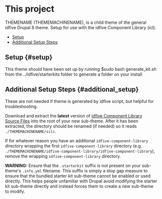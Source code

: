 # This project
THEMENAME (THEMEMACHINENAME), is a child theme of the general idfive Drupal 8 theme. Setup for use with the idfive Component Library (icl).

- [Setup](#setup)
- [Additional Setup Steps](#additional_setup)

## Setup {#setup}
This theme should have been set up by running $sudo bash generate_kit.sh from the ../idfive/starterkits folder to generate a folder on your install

## Additional Setup Steps {#additional_setup}
These are not needed if theme is generated by idfive script, but helpful for troubleshooting.

Download and extract the **latest** version of [idfive Component Library Source Files]
into the root of your new sub-theme. After it has been extracted, the directory
should be renamed (if needed) so it reads `./THEMEMACHINENAME/silc`.

If for whatever reason you have an additional `idfive-component-library` directory wrapping the
first `idfive-component-library` directory (e.g. `./THEMEMACHINENAME/idfive-component-library/idfive-component-library`), remove the
wrapping `idfive-component-library` directory.

**WARNING:** Ensure that the `.starterkit` suffix is
not present on your sub-theme's `.info.yml` filename. This suffix is simply a
stop gap measure to ensure that the bundled starter kit sub-theme cannot be
enabled or used directly. This helps people unfamiliar with Drupal avoid
modifying the starter kit sub-theme directly and instead forces them to create
a new sub-theme to modify.

[Silc Framework]: https://silc.io/
[idfive Component Library Source Files]: https://bitbucket.org/idfivellc/idfive-component-library/src/master/

